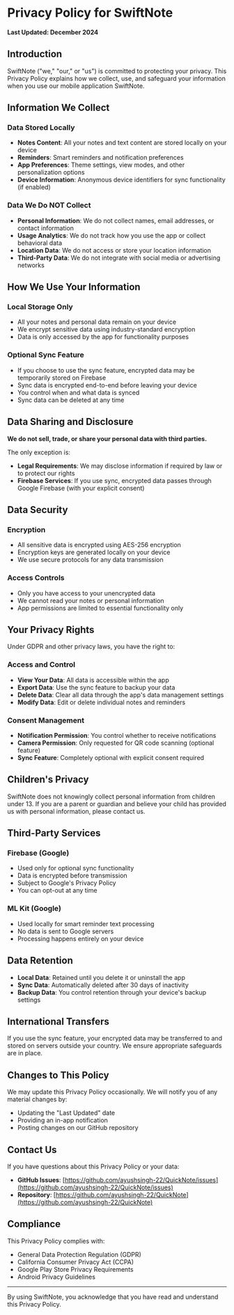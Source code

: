 # Privacy Policy for SwiftNote

**Last Updated: December 2024**

## Introduction

SwiftNote ("we," "our," or "us") is committed to protecting your privacy. This Privacy Policy explains how we collect, use, and safeguard your information when you use our mobile application SwiftNote.

## Information We Collect

### Data Stored Locally
- **Notes Content**: All your notes and text content are stored locally on your device
- **Reminders**: Smart reminders and notification preferences
- **App Preferences**: Theme settings, view modes, and other personalization options
- **Device Information**: Anonymous device identifiers for sync functionality (if enabled)

### Data We Do NOT Collect
- **Personal Information**: We do not collect names, email addresses, or contact information
- **Usage Analytics**: We do not track how you use the app or collect behavioral data
- **Location Data**: We do not access or store your location information
- **Third-Party Data**: We do not integrate with social media or advertising networks

## How We Use Your Information

### Local Storage Only
- All your notes and personal data remain on your device
- We encrypt sensitive data using industry-standard encryption
- Data is only accessed by the app for functionality purposes

### Optional Sync Feature
- If you choose to use the sync feature, encrypted data may be temporarily stored on Firebase
- Sync data is encrypted end-to-end before leaving your device
- You control when and what data is synced
- Sync data can be deleted at any time

## Data Sharing and Disclosure

**We do not sell, trade, or share your personal data with third parties.**

The only exception is:
- **Legal Requirements**: We may disclose information if required by law or to protect our rights
- **Firebase Services**: If you use sync, encrypted data passes through Google Firebase (with your explicit consent)

## Data Security

### Encryption
- All sensitive data is encrypted using AES-256 encryption
- Encryption keys are generated locally on your device
- We use secure protocols for any data transmission

### Access Controls
- Only you have access to your unencrypted data
- We cannot read your notes or personal information
- App permissions are limited to essential functionality only

## Your Privacy Rights

Under GDPR and other privacy laws, you have the right to:

### Access and Control
- **View Your Data**: All data is accessible within the app
- **Export Data**: Use the sync feature to backup your data
- **Delete Data**: Clear all data through the app's data management settings
- **Modify Data**: Edit or delete individual notes and reminders

### Consent Management
- **Notification Permission**: You control whether to receive notifications
- **Camera Permission**: Only requested for QR code scanning (optional feature)
- **Sync Feature**: Completely optional with explicit consent required

## Children's Privacy

SwiftNote does not knowingly collect personal information from children under 13. If you are a parent or guardian and believe your child has provided us with personal information, please contact us.

## Third-Party Services

### Firebase (Google)
- Used only for optional sync functionality
- Data is encrypted before transmission
- Subject to Google's Privacy Policy
- You can opt-out at any time

### ML Kit (Google)
- Used locally for smart reminder text processing
- No data is sent to Google servers
- Processing happens entirely on your device

## Data Retention

- **Local Data**: Retained until you delete it or uninstall the app
- **Sync Data**: Automatically deleted after 30 days of inactivity
- **Backup Data**: You control retention through your device's backup settings

## International Transfers

If you use the sync feature, your encrypted data may be transferred to and stored on servers outside your country. We ensure appropriate safeguards are in place.

## Changes to This Policy

We may update this Privacy Policy occasionally. We will notify you of any material changes by:
- Updating the "Last Updated" date
- Providing an in-app notification
- Posting changes on our GitHub repository

## Contact Us

If you have questions about this Privacy Policy or your data:

- **GitHub Issues**: [https://github.com/ayushsingh-22/QuickNote/issues](https://github.com/ayushsingh-22/QuickNote/issues)
- **Repository**: [https://github.com/ayushsingh-22/QuickNote](https://github.com/ayushsingh-22/QuickNote)

## Compliance

This Privacy Policy complies with:
- General Data Protection Regulation (GDPR)
- California Consumer Privacy Act (CCPA)
- Google Play Store Privacy Requirements
- Android Privacy Guidelines

---

By using SwiftNote, you acknowledge that you have read and understand this Privacy Policy.